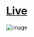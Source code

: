 # [Live](https://frontend-mentor-qr-code-component-plum.vercel.app/)

![image](https://user-images.githubusercontent.com/60661103/207750603-bd33314f-d2f5-4281-aa66-cd511e4c764a.png)


